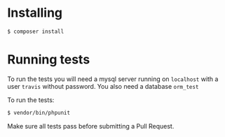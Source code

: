# Installing

```sh
$ composer install
```

# Running tests

To run the tests you will need a mysql server running on `localhost` with a user `travis` without password. You also need a database `orm_test`

To run the tests:
```sh
$ vendor/bin/phpunit
```

Make sure all tests pass before submitting a Pull Request.